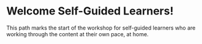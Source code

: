 # Welcome Self-Guided Learners!

This path marks the start of the workshop for self-guided learners who are working through the content at their own pace, at home.

